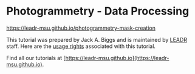 # Photogrammetry - Data Processing
https://leadr-msu.github.io/photogrammetry-mask-creation

This tutorial was prepared by Jack A. Biggs and is maintained by [LEADR](http://leadr.msu.edu) staff. Here are the [usage rights](https://github.com/leadr-msu/photogrammetry-data-processing/blob/master/License.MD) associated with this tutorial.

Find all our tutorials at [https://leadr-msu.github.io](https://leadr-msu.github.io).
